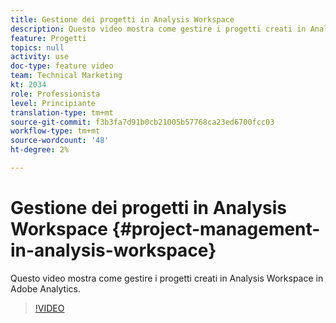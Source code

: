 ```yaml
---
title: Gestione dei progetti in Analysis Workspace
description: Questo video mostra come gestire i progetti creati in Analysis Workspace in Adobe Analytics.
feature: Progetti
topics: null
activity: use
doc-type: feature video
team: Technical Marketing
kt: 2034
role: Professionista
level: Principiante
translation-type: tm+mt
source-git-commit: f3b3fa7d91b0cb21005b57768ca23ed6700fcc03
workflow-type: tm+mt
source-wordcount: '48'
ht-degree: 2%

---
```



# Gestione dei progetti in Analysis Workspace {#project-management-in-analysis-workspace}

Questo video mostra come gestire i progetti creati in Analysis Workspace in Adobe Analytics.

>[!VIDEO](https://video.tv.adobe.com/v/24035/?quality=12)
